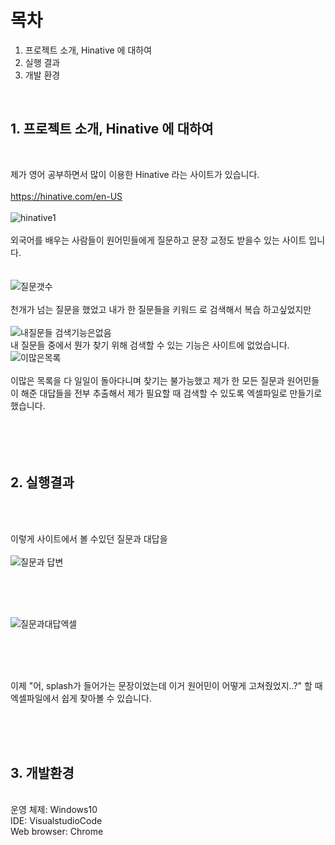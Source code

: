 # 목차

1. 프로젝트 소개, Hinative 에 대하여
2. 실행 결과
3. 개발 환경


<br>

## 1. 프로젝트 소개, Hinative 에 대하여
<br>

제가 영어 공부하면서 많이 이용한 Hinative 라는 사이트가 있습니다.<br> <br> https://hinative.com/en-US <br> <br> ![hinative1](https://user-images.githubusercontent.com/36907312/119688700-2ecb4a00-be83-11eb-8698-6cb7292a999f.PNG) <br> <br> 외국어를 배우는 사람들이 원어민들에게 질문하고 문장 교정도 받을수 있는 사이트 입니다.<br> <br> <br> ![질문갯수](https://user-images.githubusercontent.com/36907312/119689268-aac59200-be83-11eb-842d-0cc44c2e992b.PNG) <br> <br> 천개가 넘는 질문을 했었고 내가 한 질문들을 키워드 로 검색해서 복습 하고싶었지만 <br> <br> ![내질문들 검색기능은없음](https://user-images.githubusercontent.com/36907312/119689703-06901b00-be84-11eb-827a-5ea05b474f0a.PNG)
<br>  내 질문들 중에서 뭔가 찾기 위해 검색할 수 있는 기능은 사이트에 없었습니다. <br>  ![이많은목록](https://user-images.githubusercontent.com/36907312/119689973-43f4a880-be84-11eb-99a3-3d8561087ca0.PNG)
<br> <br> 이많은 목록을 다 일일이 돌아다니며 찾기는 불가능했고 제가 한 모든 질문과 원어민들이 해준 대답들을 전부 추출해서 제가 필요할 때 검색할 수 있도록 엑셀파일로 만들기로 했습니다.
<br><br><br><br><br>
## 2. 실행결과

<br><br>

이렇게 사이트에서 볼 수있던 질문과 대답을
<br><br>
![질문과 답변](https://user-images.githubusercontent.com/36907312/119691311-6f2bc780-be85-11eb-86a2-b1bf20539089.PNG)

<br><br><br>

![질문과대답엑셀](https://user-images.githubusercontent.com/36907312/119691704-c3cf4280-be85-11eb-9d8d-70908d70380a.PNG)


<br><br><br>

이제 "어, splash가 들어가는 문장이었는데 이거 원어민이 어떻게 고쳐줬었지..?" 할 때 엑셀파일에서 쉽게 찾아볼 수 있습니다.

<br><br><br>

## 3. 개발환경
<br>
운영 체제: Windows10<br>
IDE: VisualstudioCode<br>
Web browser: Chrome




